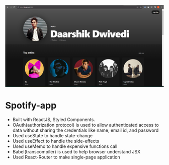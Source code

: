 <div align="center">
  <img alt="Demo" src="Asset.png" />
</div>



# Spotify-app
+ Built with ReactJS, Styled Components.
+ OAuth(authorization protocol) is used to allow authenticated access to data without sharing the credentials like
name, email id, and password
+ Used useState to handle state-change
+ Used useEffect to handle the side-effects
+ Used useMemo to handle expensive functions call
+ Babel(transcompiler) is used to help browser understand JSX
+ Used React-Router to make single-page application
 
